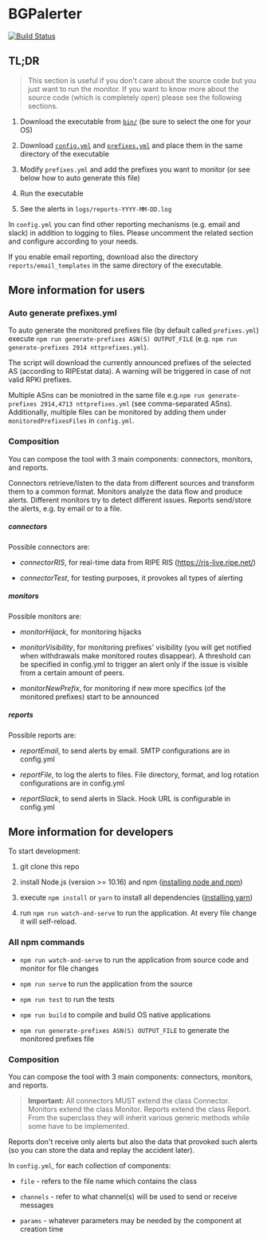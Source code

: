 # BGPalerter
[![Build Status](https://api.travis-ci.org/nttgin/bgpalerter.svg)](https://travis-ci.org/nttgin/bgpalerter)

## TL;DR
> This section is useful if you don't care about the source code but you just want to run the monitor.
If you want to know more about the source code (which is completely open) please see the following sections.

1. Download the executable from [`bin/`](https://github.com/nttgin/BGPalerter/tree/master/bin) (be sure to select the one for your OS)

2. Download [`config.yml`](https://raw.githubusercontent.com/nttgin/BGPalerter/master/config.yml) and [`prefixes.yml`](https://raw.githubusercontent.com/nttgin/BGPalerter/master/prefixes.yml) and place them in the same directory of the executable

3. Modify `prefixes.yml` and add the prefixes you want to monitor (or see below how to auto generate this file)

4. Run the executable

5. See the alerts in `logs/reports-YYYY-MM-DD.log`

In `config.yml` you can find other reporting mechanisms (e.g. email and slack) in addition to logging to files. 
Please uncomment the related section and configure according to your needs.

If you enable email reporting, download also the directory `reports/email_templates` in the same directory of the executable.


## More information for users

### Auto generate prefixes.yml
To auto generate the monitored prefixes file (by default called `prefixes.yml`) execute `npm run generate-prefixes ASN(S) OUTPUT_FILE` (e.g. `npm run generate-prefixes 2914 nttprefixes.yml`).

The script will download the currently announced prefixes of the selected AS (according to RIPEstat data). A warning will be triggered in case of not valid RPKI prefixes.

Multiple ASns can be moniotred in the same file e.g.`npm run generate-prefixes 2914,4713 nttprefixes.yml` (see comma-separated ASns). Additionally, multiple files can be monitored by adding them under `monitoredPrefixesFiles` in `config.yml`.

### Composition

You can compose the tool with 3 main components: connectors, monitors, and reports.

Connectors retrieve/listen to the data from different sources and transform them to a common format.
Monitors analyze the data flow and produce alerts. Different monitors try to detect different issues.
Reports send/store the alerts, e.g. by email or to a file.

##### connectors

Possible connectors are:

* _connectorRIS_, for real-time data from RIPE RIS (https://ris-live.ripe.net/)

* _connectorTest_, for testing purposes, it provokes all types of alerting

##### monitors

Possible monitors are:

* _monitorHijack_, for monitoring hijacks

* _monitorVisibility_, for monitoring prefixes' visibility (you will get notified when withdrawals make monitored routes disappear). A threshold can be specified in config.yml to trigger an alert only if the issue is visible from a certain amount of peers.

* _monitorNewPrefix_, for monitoring if new more specifics (of the monitored prefixes) start to be announced

##### reports

Possible reports are:

* _reportEmail_, to send alerts by email. SMTP configurations are in config.yml

* _reportFile_, to log the alerts to files. File directory, format, and log rotation configurations are in config.yml

* _reportSlack_, to send alerts in Slack. Hook URL is configurable in config.yml


## More information for developers

To start development:

1. git clone this repo

2. install Node.js (version >= 10.16) and npm ([installing node and npm](https://nodejs.org/en/download/))

3. execute `npm install` or `yarn` to install all dependencies ([installing yarn](https://yarnpkg.com/lang/en/docs/install))

4. run `npm run watch-and-serve` to run the application. At every file change it will self-reload.

### All npm commands

* `npm run watch-and-serve` to run the application from source code and monitor for file changes

* `npm run serve` to run the application from the source

* `npm run test` to run the tests

* `npm run build` to compile and build OS native applications

* `npm run generate-prefixes ASN(S) OUTPUT_FILE` to generate the monitored prefixes file

### Composition

You can compose the tool with 3 main components: connectors, monitors, and reports.

> **Important:**
All connectors MUST extend the class Connector. Monitors extend the class Monitor. Reports extend the class Report.
From the superclass they will inherit various generic methods while some have to be implemented.

Reports don't receive only alerts but also the data that provoked such alerts (so you can store the data and replay the accident later).

In `config.yml`, for each collection of components:

* `file` - refers to the file name which contains the class

* `channels` - refer to what channel(s) will be used to send or receive messages

* `params` - whatever parameters may be needed by the component at creation time




